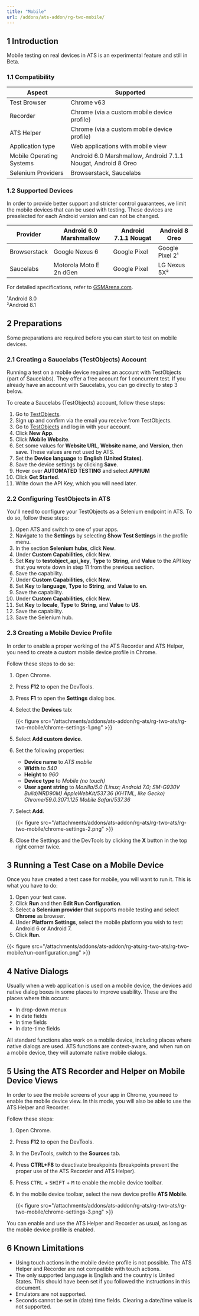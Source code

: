 ```yaml
---
title: "Mobile"
url: /addons/ats-addon/rg-two-mobile/
---
```


## 1 Introduction

Mobile testing on real devices in ATS is an experimental feature and still in Beta.

### 1.1 Compatibility

| Aspect | Supported |
| ------ | --------- |
| Test Browser | Chrome v63 |
| Recorder | Chrome (via a custom mobile device profile) |
| ATS Helper | Chrome (via a custom mobile device profile) |
| Application type | Web applications with mobile view |
| Mobile Operating Systems | Android 6.0 Marshmallow, Android 7.1.1 Nougat, Android 8 Oreo |
| Selenium Providers | Browserstack, Saucelabs |

### 1.2 Supported Devices

In order to provide better support and stricter control guarantees, we limit the mobile devices that can be used with testing. These devices are preselected for each Android version and can not be changed.

| Provider      |  Android 6.0 Marshmallow | Android 7.1.1 Nougat | Android 8 Oreo       |
| ------------- | -------------------------- | ---------------------- | ---------------------- |
| Browserstack  | Google Nexus 6             | Google Pixel           | Google Pixel 2¹        |
| Saucelabs     | Motorola Moto E 2n dGen    | Google Pixel           | LG Nexus 5X²           |

For detailed specifications, refer to [GSMArena.com](https://www.gsmarena.com/).

¹Android 8.0<br />
²Android 8.1

## 2 Preparations

Some preparations are required before you can start to test on mobile devices.

### 2.1 Creating a Saucelabs (TestObjects) Account

Running a test on a mobile device requires an account with TestObjects (part of Saucelabs). They offer a free account for 1 concurrent test. If you already have an account with Saucelabs, you can go directly to step 3 below.

To create a Saucelabs (TestObjects) account, follow these steps:

1. Go to [TestObjects](https://app.testobject.com/#/signup/).
2. Sign up and confirm via the email you receive from TestObjects.
3. Go to [TestObjects](https://app.testobject.com/#/) and log in with your account.
4. Click **New App**.
5. Click **Mobile Website**.
6. Set some values for **Website URL**, **Website name**, and **Version**, then save. These values are not used by ATS.
7. Set the **Device language** to **English (United States)**.
8. Save the device settings by clicking **Save**.
9. Hover over **AUTOMATED TESTING** and select **APPIUM**
10. Click **Get Started**.
11. Write down the API Key, which you will need later.

### 2.2 Configuring TestObjects in ATS

You'll need to configure your TestObjects as a Selenium endpoint in ATS. To do so, follow these steps:

1. Open ATS and switch to one of your apps.
2. Navigate to the **Settings** by selecting **Show Test Settings** in the profile menu.
3. In the section **Selenium hubs**, click **New**.
4. Under **Custom Capabilities**, click **New**.
5. Set **Key** to **testobject_api_key**, **Type** to **String**, and **Value** to the API key that you wrote down in step 11 from the previous section.
6. Save the capability.
7. Under **Custom Capabilities**, click **New**.
8. Set **Key** to **language**, **Type** to **String**, and **Value** to **en**.
9. Save the capability.
10. Under **Custom Capabilities**, click **New**.
11. Set **Key** to **locale**, **Type** to **String**, and **Value** to **US**.
12. Save the capability.
13. Save the Selenium hub.

### 2.3 Creating a Mobile Device Profile

In order to enable a proper working of the ATS Recorder and ATS Helper, you need to create a custom mobile device profile in Chrome.

Follow these steps to do so:

1. Open Chrome.
2. Press **F12** to open the DevTools.
3. Press **F1** to open the **Settings** dialog box.
4. Select the **Devices** tab:

    {{< figure src="/attachments/addons/ats-addon/rg-ats/rg-two-ats/rg-two-mobile/chrome-settings-1.png" >}}

5. Select **Add custom device**.
6. Set the following properties:

    * **Device name** to *ATS mobile*
    * **Width** to *540*
    * **Height** to *960*
    * **Device type** to *Mobile (no touch)*
    * **User agent string** to *Mozilla/5.0 (Linux; Android 7.0; SM-G930V Build/NRD90M) AppleWebKit/537.36 (KHTML, like Gecko) Chrome/59.0.3071.125 Mobile Safari/537.36*

7. Select **Add**.

    {{< figure src="/attachments/addons/ats-addon/rg-ats/rg-two-ats/rg-two-mobile/chrome-settings-2.png" >}}

8. Close the Settings and the DevTools by clicking the **X** button in the top right corner twice.

## 3 Running a Test Case on a Mobile Device

Once you have created a test case for mobile, you will want to run it. This is what you have to do:

1. Open your test case.
2. Click **Run** and then **Edit Run Configuration**.
3. Select a **Selenium provider** that supports mobile testing and select **Chrome** as browser.
4. Under **Platform Settings**, select the mobile platform you wish to test: Android 6 or Android 7.
5. Click **Run**.

{{< figure src="/attachments/addons/ats-addon/rg-ats/rg-two-ats/rg-two-mobile/run-configuration.png" >}}

## 4 Native Dialogs

Usually when a web application is used on a mobile device, the devices add native dialog boxes in some places to improve usability. These are the places where this occurs:

* In drop-down menux
* In date fields
* In time fields
* In date-time fields

All standard functions also work on a mobile device, including places where native dialogs are used. ATS functions are context-aware, and when run on a mobile device, they will automate native mobile dialogs.

## 5 Using the ATS Recorder and Helper on Mobile Device Views

In order to see the mobile screens of your app in Chrome, you need to enable the mobile device view. In this mode, you will also be able to use the ATS Helper and Recorder.

Follow these steps:

1. Open Chrome.
2. Press **F12** to open the DevTools.
3. In the DevTools, switch to the **Sources** tab. 
4. Press **CTRL+F8** to deactivate breakpoints (breakpoints prevent the proper use of the ATS Recorder and ATS Helper).
5. Press <kbd>CTRL</kbd> + <kbd>SHIFT</kbd> + <kbd>M</kbd> to enable the mobile device toolbar.
6. In the mobile device toolbar, select the new device profile **ATS Mobile**.

    {{< figure src="/attachments/addons/ats-addon/rg-ats/rg-two-ats/rg-two-mobile/chrome-settings-3.png" >}}

You can enable and use the ATS Helper and Recorder as usual, as long as the mobile device profile is enabled.

## 6 Known Limitations

* Using touch actions in the mobile device profile is not possible. The ATS Helper and Recorder are not compatible with touch actions.
* The only supported language is English and the country is United States. This should have been set if you followed the instructions in this document.
* Emulators are not supported.
* Seconds cannot be set in (date) time fields. Clearing a date/time value is not supported.
